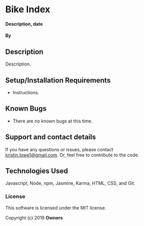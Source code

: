 # Bike Index

#### Description, date

#### By

## Description

Description.


## Setup/Installation Requirements

* Instructions.

## Known Bugs

* There are no known bugs at this time.

## Support and contact details

If you have any questions or issues, please contact kristin.lowe1@gmail.com. Or, feel free to contribute to the code.

## Technologies Used

Javascript, Node, npm, Jasmine, Karma, HTML, CSS, and Git.

### License

This software is licensed under the MIT license.

Copyright (c) 2019 **Owners**
